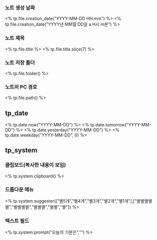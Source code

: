 
### 노트 생성 날짜
<% tp.file.creation_date("YYYY-MM-DD HH:mm") %>
<% tp.file.creation_date("YYYY년 MM월 DD일 a H시 m분") %>

### 노트 제목
<% tp.file.title %>
<% tp.file.title.slice(7) %>

### 노트 저장 폴더
<% tp.file.folder() %>

### 노트의 PC 경로
<% tp.file.path() %>

## tp_date
<% tp.date.now("YYYY-MM-DD") %>
<% tp.date.tomorrow("YYYY-MM-DD") %>
<% tp.date.yesterday("YYYY-MM-DD") %>
<% tp.date.weekday("YYYY-MM-DD", 0) %>

## tp_system
### 클립보드(복사한 내용이 보임)
<% tp.system.clipboard() %>

### 드롭다운 메뉴
<% tp.system.suggester(["별5개","별4개","별3개","별2개","별1개"],["별별별별별","별별별별","별별별","별별","별"]) %>

### 텍스트 필드
<% tp.system.prompt("오늘의 기분은","") %>